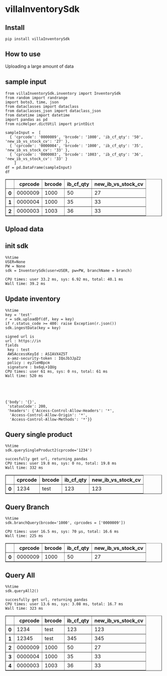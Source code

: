 # villaInventorySdk



## Install

`pip install villaInventorySdk`

## How to use

Uploading a large amount of data

## sample input

```
from villaInventorySdk.inventory import InventorySdk
from random import randrange
import boto3, time, json
from dataclasses import dataclass
from dataclasses_json import dataclass_json
from datetime import datetime
import pandas as pd
from nicHelper.dictUtil import printDict
```

```
sampleInput =  [ 
  { 'cprcode': '0000009', 'brcode': '1000', 'ib_cf_qty': '50', 'new_ib_vs_stock_cv': '27' },
  { 'cprcode': '0000004', 'brcode': '1000', 'ib_cf_qty': '35', 'new_ib_vs_stock_cv': '33' },
  { 'cprcode': '0000003', 'brcode': '1003', 'ib_cf_qty': '36', 'new_ib_vs_stock_cv': '33' }
    ]
df = pd.DataFrame(sampleInput)
df
```




<div>
<style scoped>
    .dataframe tbody tr th:only-of-type {
        vertical-align: middle;
    }

    .dataframe tbody tr th {
        vertical-align: top;
    }

    .dataframe thead th {
        text-align: right;
    }
</style>
<table border="1" class="dataframe">
  <thead>
    <tr style="text-align: right;">
      <th></th>
      <th>cprcode</th>
      <th>brcode</th>
      <th>ib_cf_qty</th>
      <th>new_ib_vs_stock_cv</th>
    </tr>
  </thead>
  <tbody>
    <tr>
      <th>0</th>
      <td>0000009</td>
      <td>1000</td>
      <td>50</td>
      <td>27</td>
    </tr>
    <tr>
      <th>1</th>
      <td>0000004</td>
      <td>1000</td>
      <td>35</td>
      <td>33</td>
    </tr>
    <tr>
      <th>2</th>
      <td>0000003</td>
      <td>1003</td>
      <td>36</td>
      <td>33</td>
    </tr>
  </tbody>
</table>
</div>



## Upload data

## init sdk

```
%%time
USER=None
PW = None
sdk = InventorySdk(user=USER, pw=PW, branchName = branch)
```

    CPU times: user 33.2 ms, sys: 6.92 ms, total: 40.1 ms
    Wall time: 39.2 ms


## Update inventory 

```
%%time
key = 'test'
r = sdk.uploadDf(df, key = key)
if r.status_code >= 400: raise Exception(r.json())
sdk.ingestData(key = key)
```

    signed url is 
    url : https://in
    fields
     key : test
     AWSAccessKeyId : ASIAVX4Z5T
     x-amz-security-token : IQoJb3JpZ2
     policy : eyJleHBpcm
     signature : bx6qL+1QUg
    CPU times: user 61 ms, sys: 0 ns, total: 61 ms
    Wall time: 520 ms





    {'body': '{}',
     'statusCode': 200,
     'headers': {'Access-Control-Allow-Headers': '*',
      'Access-Control-Allow-Origin': '*',
      'Access-Control-Allow-Methods': '*'}}



## Query single product

```
%%time
sdk.querySingleProduct2(cprcode='1234')
```

    succesfully get url, returning pandas
    CPU times: user 19.8 ms, sys: 0 ns, total: 19.8 ms
    Wall time: 332 ms





<div>
<style scoped>
    .dataframe tbody tr th:only-of-type {
        vertical-align: middle;
    }

    .dataframe tbody tr th {
        vertical-align: top;
    }

    .dataframe thead th {
        text-align: right;
    }
</style>
<table border="1" class="dataframe">
  <thead>
    <tr style="text-align: right;">
      <th></th>
      <th>cprcode</th>
      <th>brcode</th>
      <th>ib_cf_qty</th>
      <th>new_ib_vs_stock_cv</th>
    </tr>
  </thead>
  <tbody>
    <tr>
      <th>0</th>
      <td>1234</td>
      <td>test</td>
      <td>123</td>
      <td>123</td>
    </tr>
  </tbody>
</table>
</div>



## Query Branch

```
%%time
sdk.branchQuery(brcode='1000', cprcodes = ['0000009'])
```

    CPU times: user 16.5 ms, sys: 70 µs, total: 16.6 ms
    Wall time: 225 ms





<div>
<style scoped>
    .dataframe tbody tr th:only-of-type {
        vertical-align: middle;
    }

    .dataframe tbody tr th {
        vertical-align: top;
    }

    .dataframe thead th {
        text-align: right;
    }
</style>
<table border="1" class="dataframe">
  <thead>
    <tr style="text-align: right;">
      <th></th>
      <th>cprcode</th>
      <th>brcode</th>
      <th>ib_cf_qty</th>
      <th>new_ib_vs_stock_cv</th>
    </tr>
  </thead>
  <tbody>
    <tr>
      <th>0</th>
      <td>0000009</td>
      <td>1000</td>
      <td>50</td>
      <td>27</td>
    </tr>
  </tbody>
</table>
</div>



## Query All

```
%%time
sdk.queryAll2()
```

    succesfully get url, returning pandas
    CPU times: user 13.6 ms, sys: 3.08 ms, total: 16.7 ms
    Wall time: 323 ms





<div>
<style scoped>
    .dataframe tbody tr th:only-of-type {
        vertical-align: middle;
    }

    .dataframe tbody tr th {
        vertical-align: top;
    }

    .dataframe thead th {
        text-align: right;
    }
</style>
<table border="1" class="dataframe">
  <thead>
    <tr style="text-align: right;">
      <th></th>
      <th>cprcode</th>
      <th>brcode</th>
      <th>ib_cf_qty</th>
      <th>new_ib_vs_stock_cv</th>
    </tr>
  </thead>
  <tbody>
    <tr>
      <th>0</th>
      <td>1234</td>
      <td>test</td>
      <td>123</td>
      <td>123</td>
    </tr>
    <tr>
      <th>1</th>
      <td>12345</td>
      <td>test</td>
      <td>345</td>
      <td>345</td>
    </tr>
    <tr>
      <th>2</th>
      <td>0000009</td>
      <td>1000</td>
      <td>50</td>
      <td>27</td>
    </tr>
    <tr>
      <th>3</th>
      <td>0000004</td>
      <td>1000</td>
      <td>35</td>
      <td>33</td>
    </tr>
    <tr>
      <th>4</th>
      <td>0000003</td>
      <td>1003</td>
      <td>36</td>
      <td>33</td>
    </tr>
  </tbody>
</table>
</div>


